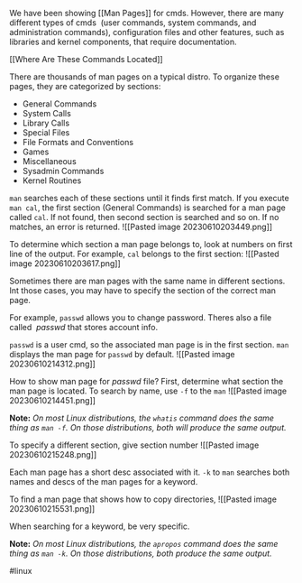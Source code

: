 We have been showing [[Man Pages]] for cmds. However, there are many different types of cmds  (user commands, system commands, and administration commands), configuration files and other features, such as libraries and kernel components, that require documentation. 

[[Where Are These Commands Located]]

There are thousands of man pages on a typical distro. To organize these pages, they are categorized by sections:

- General Commands
- System Calls 
- Library Calls
- Special Files
- File Formats and Conventions
- Games
- Miscellaneous
- Sysadmin Commands
- Kernel Routines

`man` searches each of these sections until it finds first match. If you execute `man cal`, the first section (General Commands) is searched for a man page called `cal`. If not found, then second section is searched and so on. If no matches, an error is returned. 
![[Pasted image 20230610203449.png]]

To determine which section a man page belongs to, look at numbers on first line of the output. For example,  `cal` belongs to the first section:
![[Pasted image 20230610203617.png]]

Sometimes there are man pages with the same name in different sections. Int those cases, you may have to specify the section of the correct man page. 

For example, `passwd` allows you to change password. Theres also a file called   *passwd* that stores account info. 

`passwd` is a user cmd, so the associated man page is in the first section. `man` displays the man page for `passwd` by default.
![[Pasted image 20230610214312.png]]

How to show man page for *passwd* file? First, determine what section the man page is located. To search by name, use `-f` to the `man`
![[Pasted image 20230610214451.png]]

**Note:** *On most Linux distributions, the `whatis` command does the same thing as `man -f`. On those distributions, both will produce the same output.*

To specify a different section, give section number
![[Pasted image 20230610215248.png]]

Each man page has a short desc associated with it. `-k` to `man` searches both names and descs of the man pages for a keyword.

To find a man page that shows how to copy directories, 
![[Pasted image 20230610215531.png]]

When searching for a keyword, be very specific.

**Note:** *On most Linux distributions, the `apropos` command does the same thing as `man -k`. On those distributions, both produce the same output.*



#linux 